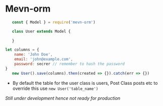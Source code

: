 # Mevn-orm

```javascript
   const { Model } = require('mevn-orm')

   class User extends Model {
       
   }

let columns = {
    name: 'John Doe',
    email: 'john@example.com',
    password: secrer // remember to hash the password
}
   new User().save(columns).then(created => {}).catch(err => {})
```

* By default the table for the user class is users,  Post Class posts etc to override this use `new User('table_name')`

_Still under development hence not ready for production_
